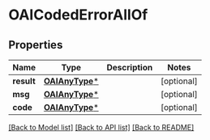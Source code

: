 # OAICodedErrorAllOf

## Properties
Name | Type | Description | Notes
------------ | ------------- | ------------- | -------------
**result** | [**OAIAnyType***](.md) |  | [optional] 
**msg** | [**OAIAnyType***](.md) |  | [optional] 
**code** | [**OAIAnyType***](.md) |  | [optional] 

[[Back to Model list]](../README.md#documentation-for-models) [[Back to API list]](../README.md#documentation-for-api-endpoints) [[Back to README]](../README.md)



